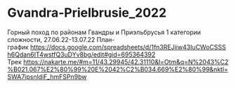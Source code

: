 # Gvandra-Prielbrusie_2022
Горный поход по районам Гвандры и Приэльбрусья 1 категории сложности, 27.06.22-13.07.22
План-график https://docs.google.com/spreadsheets/d/1fn3REJiiw43IuCWoCSSSh6Qdan6IT4wstfQ3uDYv8bg/edit#gid=695364392 
Трек https://nakarte.me/#m=11/43.29945/42.31110&l=Otm&q=N%2043%C2%B021.067%E2%80%99%20E%2042%C2%B034.669%E2%80%99&nktl=SWA7ipsnldiF_hmFSPn9bw
